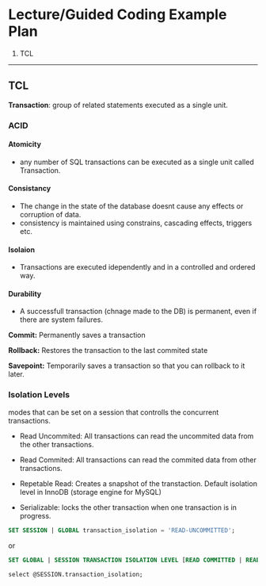 # Lecture/Guided Coding Example Plan

1. TCL

---

## TCL

**Transaction**: group of related statements executed as a single unit.

### ACID

#### Atomicity

- any number of SQL transactions can be executed as a single unit called Transaction.

#### Consistancy

- The change in the state of the database doesnt cause any effects or corruption of data.
- consistency is maintained using constrains, cascading effects, triggers etc.

#### Isolaion

- Transactions are executed idependently and in a controlled and ordered way.

#### Durability

- A successfull transaction (chnage made to the DB) is permanent, even if there are system failures. 


**Commit:** Permanently saves a transaction

**Rollback:** Restores the transaction to the last commited state

**Savepoint:** Temporarily saves a transaction so that you can rollback to it later.

### Isolation Levels


modes that can be set on a session that controlls the concurrent transactions.

- Read Uncommited: All transactions can read the uncommited data from the other transactions.
  
- Read Commited: All transactions can read the commited data from other transactions. 

- Repetable Read: Creates a snapshot of the transtaction. Default isolation level in InnoDB (storage engine for MySQL)

- Serializable: locks the other transaction when one transaction is in progress.

```sql
SET SESSION | GLOBAL transaction_isolation = 'READ-UNCOMMITTED';
```

or 

```sql
SET GLOBAL | SESSION TRANSACTION ISOLATION LEVEL [READ COMMITTED | READ UNCOMMITTED | REPEATABLE READ | SERIALIZABLE]
```

```
select @SESSION.transaction_isolation;
```

